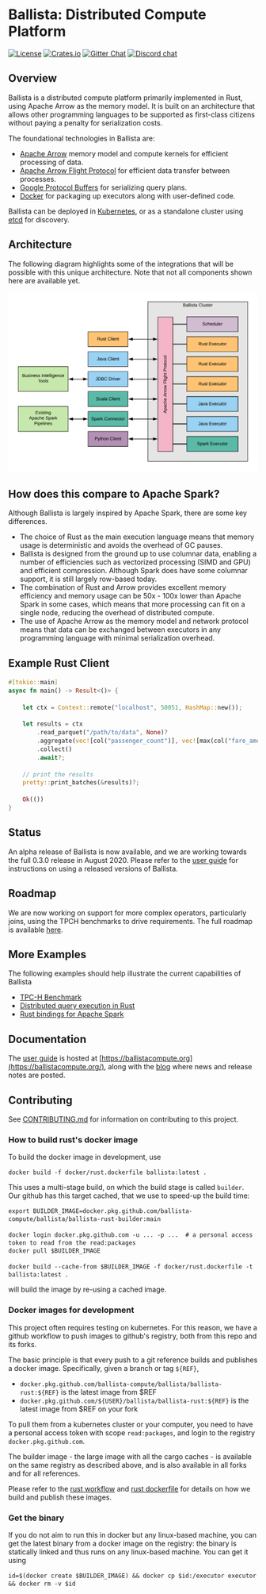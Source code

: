 # Ballista: Distributed Compute Platform

[![License][license-badge]][license-url]
[![Crates.io][crates-badge]][crates-url]
[![Gitter Chat][gitter-badge]][gitter-url]
[![Discord chat][discord-badge]][discord-url]

[license-badge]: https://img.shields.io/badge/License-Apache%202.0-blue.svg
[license-url]: https://opensource.org/licenses/Apache-2.0
[crates-badge]: https://img.shields.io/crates/v/ballista.svg
[crates-url]: https://crates.io/crates/ballista
[discord-badge]: https://img.shields.io/discord/735486030626422884.svg?logo=discord&style=flat-square
[discord-url]: https://discord.gg/95PMxSk
[gitter-badge]: https://badges.gitter.im/ballista-rs/community.svg
[gitter-url]: https://gitter.im/ballista-rs/community

## Overview

Ballista is a distributed compute platform primarily implemented in Rust, using Apache Arrow as the memory model. It is 
built on an architecture that allows other programming languages to be supported as first-class citizens without paying
a penalty for serialization costs.

The foundational technologies in Ballista are:

- [Apache Arrow](https://arrow.apache.org/) memory model and compute kernels for efficient processing of data.
- [Apache Arrow Flight Protocol](https://arrow.apache.org/blog/2019/10/13/introducing-arrow-flight/) for efficient data transfer between processes.
- [Google Protocol Buffers](https://developers.google.com/protocol-buffers) for serializing query plans.
- [Docker](https://www.docker.com/) for packaging up executors along with user-defined code.

Ballista can be deployed in [Kubernetes](https://kubernetes.io/), or as a standalone cluster using [etcd](https://etcd.io/) for discovery.

## Architecture

The following diagram highlights some of the integrations that will be possible with this unique architecture. Note 
that not all components shown here are available yet.

![Ballista Architecture Diagram](docs/ballista-architecture.png)

## How does this compare to Apache Spark?

Although Ballista is largely inspired by Apache Spark, there are some key differences.

- The choice of Rust as the main execution language means that memory usage is deterministic and avoids the overhead of 
GC pauses.
- Ballista is designed from the ground up to use columnar data, enabling a number of efficiencies such as vectorized 
processing (SIMD and GPU) and efficient compression. Although Spark does have some columnar support, it is still 
largely row-based today.
- The combination of Rust and Arrow provides excellent memory efficiency and memory usage can be 50x - 100x lower than 
Apache Spark in some cases, which means that more processing can fit on a single node, reducing the overhead of 
distributed compute.
- The use of Apache Arrow as the memory model and network protocol means that data can be exchanged between executors 
in any programming language with minimal serialization overhead.

## Example Rust Client

```rust
#[tokio::main]
async fn main() -> Result<()> {
    
    let ctx = Context::remote("localhost", 50051, HashMap::new());

    let results = ctx
        .read_parquet("/path/to/data", None)?
        .aggregate(vec![col("passenger_count")], vec![max(col("fare_amount"))])?
        .collect()
        .await?;

    // print the results
    pretty::print_batches(&results)?;

    Ok(())
}
```

## Status

An alpha release of Ballista is now available, and we are working towards the full 0.3.0 release in August 2020. Please 
refer to the [user guide](https://ballistacompute.org/docs/) for instructions on using a released versions of Ballista. 

## Roadmap

We are now working on support for more complex operators, particularly joins, using the TPCH
benchmarks to drive requirements. The full roadmap is available [here](https://github.com/ballista-compute/ballista/milestones?direction=asc&sort=title&state=open).

## More Examples

The following examples should help illustrate the current capabilities of Ballista

- [TPC-H Benchmark](https://github.com/ballista-compute/ballista/tree/main/rust/examples/tpch)
- [Distributed query execution in Rust](https://github.com/ballista-compute/ballista/tree/main/rust/examples/distributed-query)
- [Rust bindings for Apache Spark](https://github.com/ballista-compute/ballista/tree/main/rust/examples/apache-spark-rust-bindings)

## Documentation

The [user guide](https://ballistacompute.org/docs/) is hosted at [https://ballistacompute.org](https://ballistacompute.org/), 
along with the [blog](https://ballistacompute.org/) where news and release notes are posted.

## Contributing

See [CONTRIBUTING.md](CONTRIBUTING.md) for information on contributing to this project.

### How to build rust's docker image

To build the docker image in development, use

```
docker build -f docker/rust.dockerfile ballista:latest .
```

This uses a multi-stage build, on which the build stage is called `builder`.
Our github has this target cached, that we use to speed-up the build time:

```
export BUILDER_IMAGE=docker.pkg.github.com/ballista-compute/ballista/ballista-rust-builder:main

docker login docker.pkg.github.com -u ... -p ...  # a personal access token to read from the read:packages
docker pull $BUILDER_IMAGE

docker build --cache-from $BUILDER_IMAGE -f docker/rust.dockerfile -t ballista:latest .
```

will build the image by re-using a cached image.

### Docker images for development

This project often requires testing on kubernetes. For this reason, we have a github workflow to push images to 
github's registry, both from this repo and its forks.

The basic principle is that every push to a git reference builds and publishes a docker image.
Specifically, given a branch or tag `${REF}`,

* `docker.pkg.github.com/ballista-compute/ballista/ballista-rust:${REF}` is the latest image from $REF
* `docker.pkg.github.com/${USER}/ballista/ballista-rust:${REF}` is the latest image from $REF on your fork

To pull them from a kubernetes cluster or your computer, you need to have a personal access token with scope `read:packages`,
and login to the registry `docker.pkg.github.com`.

The builder image - the large image with all the cargo caches - is available on the same registry as described above, and is also
available in all forks and for all references.

Please refer to the [rust workflow](.github/workflows/rust.yaml) and [rust dockerfile](docker/rust.dockerfile) for details on how we build and publish these images.

### Get the binary

If you do not aim to run this in docker but any linux-based machine, you can get the latest binary from a docker image on the registry: the binary is statically linked and thus runs on any linux-based machine. You can get it using

```
id=$(docker create $BUILDER_IMAGE) && docker cp $id:/executor executor && docker rm -v $id
```
